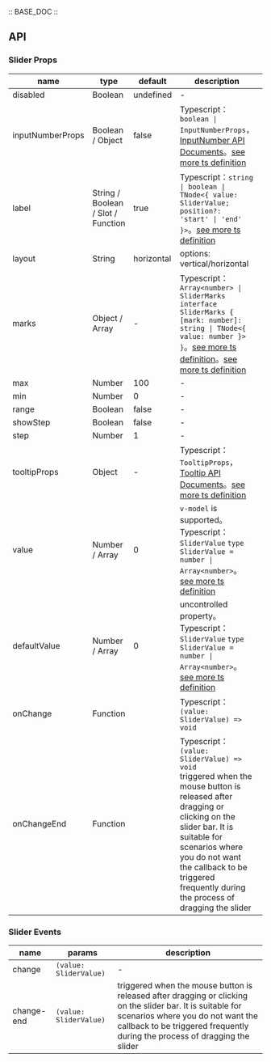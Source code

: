 :: BASE_DOC ::

## API

### Slider Props

name | type | default | description | required
-- | -- | -- | -- | --
disabled | Boolean | undefined | \- | N
inputNumberProps | Boolean / Object | false | Typescript：`boolean \| InputNumberProps`，[InputNumber API Documents](./input-number?tab=api)。[see more ts definition](https://github.com/Tencent/tdesign-vue/tree/develop/src/slider/type.ts) | N
label | String / Boolean / Slot / Function | true | Typescript：`string \| boolean \| TNode<{ value: SliderValue; position?: 'start' \| 'end' }>`。[see more ts definition](https://github.com/Tencent/tdesign-vue/blob/develop/src/common.ts) | N
layout | String | horizontal | options: vertical/horizontal | N
marks | Object / Array | - | Typescript：`Array<number> \| SliderMarks` `interface SliderMarks { [mark: number]: string \| TNode<{ value: number }> }`。[see more ts definition](https://github.com/Tencent/tdesign-vue/blob/develop/src/common.ts)。[see more ts definition](https://github.com/Tencent/tdesign-vue/tree/develop/src/slider/type.ts) | N
max | Number | 100 | \- | N
min | Number | 0 | \- | N
range | Boolean | false | \- | N
showStep | Boolean | false | \- | N
step | Number | 1 | \- | N
tooltipProps | Object | - | Typescript：`TooltipProps`，[Tooltip API Documents](./tooltip?tab=api)。[see more ts definition](https://github.com/Tencent/tdesign-vue/tree/develop/src/slider/type.ts) | N
value | Number / Array | 0 | `v-model` is supported。Typescript：`SliderValue` `type SliderValue = number \| Array<number>`。[see more ts definition](https://github.com/Tencent/tdesign-vue/tree/develop/src/slider/type.ts) | N
defaultValue | Number / Array | 0 | uncontrolled property。Typescript：`SliderValue` `type SliderValue = number \| Array<number>`。[see more ts definition](https://github.com/Tencent/tdesign-vue/tree/develop/src/slider/type.ts) | N
onChange | Function |  | Typescript：`(value: SliderValue) => void`<br/> | N
onChangeEnd | Function |  | Typescript：`(value: SliderValue) => void`<br/>triggered when the mouse button is released after dragging or clicking on the slider bar. It is suitable for scenarios where you do not want the callback to be triggered frequently during the process of dragging the slider | N

### Slider Events

name | params | description
-- | -- | --
change | `(value: SliderValue)` | \-
change-end | `(value: SliderValue)` | triggered when the mouse button is released after dragging or clicking on the slider bar. It is suitable for scenarios where you do not want the callback to be triggered frequently during the process of dragging the slider
